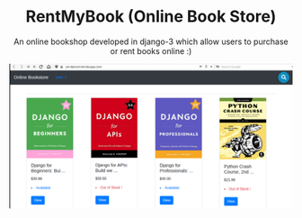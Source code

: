 

<div align="center">
	
# RentMyBook (Online Book Store)
<p>An online bookshop developed in django-3 which allow users to purchase or rent books online :) </p>

<img src="https://github.com/YashMarmat/Pages-App-django/blob/master/templates/dj-ecom-bstore-pic2.png?raw=true">

<p id ="top" align="center">
  <img src="" width="90%">
</p>


</div>